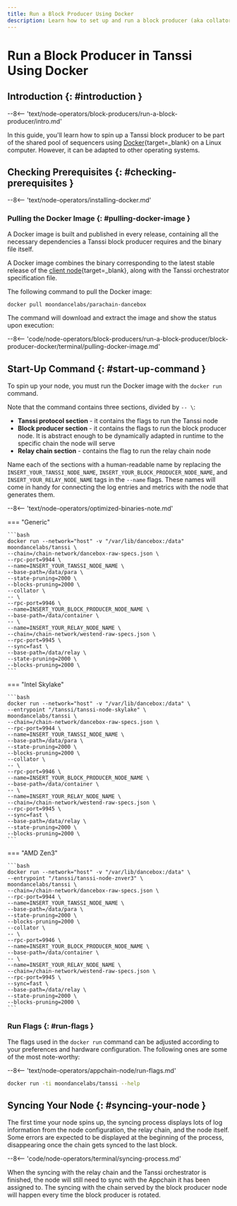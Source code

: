 ```yaml
---
title: Run a Block Producer Using Docker
description: Learn how to set up and run a block producer (aka collator or sequencer) for Tanssi Appchains using Docker to participate in the protocol and earn rewards.
---
```


# Run a Block Producer in Tanssi Using Docker

## Introduction {: #introduction }

--8<-- 'text/node-operators/block-producers/run-a-block-producer/intro.md'

In this guide, you'll learn how to spin up a Tanssi block producer to be part of the shared pool of sequencers using [Docker](https://www.docker.com/){target=\_blank} on a Linux computer. However, it can be adapted to other operating systems.

## Checking Prerequisites {: #checking-prerequisites }

--8<-- 'text/node-operators/installing-docker.md'

### Pulling the Docker Image {: #pulling-docker-image }

A Docker image is built and published in every release, containing all the necessary dependencies a Tanssi block producer requires and the binary file itself.

A Docker image combines the binary corresponding to the latest stable release of the [client node](/learn/framework/architecture/#architecture){target=\_blank}, along with the Tanssi orchestrator specification file.

The following command to pull the Docker image:

```bash
docker pull moondancelabs/parachain-dancebox
```

The command will download and extract the image and show the status upon execution:

--8<-- 'code/node-operators/block-producers/run-a-block-producer/block-producer-docker/terminal/pulling-docker-image.md'

## Start-Up Command {: #start-up-command }

To spin up your node, you must run the Docker image with the `docker run` command. 

Note that the command contains three sections, divided by `-- \`:

- **Tanssi protocol section** - it contains the flags to run the Tanssi node
- **Block producer section** - it contains the flags to run the block producer node. It is abstract enough to be dynamically adapted in runtime to the specific chain the node will serve
- **Relay chain section** - contains the flag to run the relay chain node

Name each of the sections with a human-readable name by replacing the `INSERT_YOUR_TANSSI_NODE_NAME`, `INSERT_YOUR_BLOCK_PRODUCER_NODE_NAME`, and `INSERT_YOUR_RELAY_NODE_NAME` tags in the `--name` flags. These names will come in handy for connecting the log entries and metrics with the node that generates them.

--8<-- 'text/node-operators/optimized-binaries-note.md'

=== "Generic"

    ```bash
    docker run --network="host" -v "/var/lib/dancebox:/data" moondancelabs/tanssi \
    --chain=/chain-network/dancebox-raw-specs.json \
    --rpc-port=9944 \
    --name=INSERT_YOUR_TANSSI_NODE_NAME \
    --base-path=/data/para \
    --state-pruning=2000 \
    --blocks-pruning=2000 \
    --collator \
    -- \
    --rpc-port=9946 \
    --name=INSERT_YOUR_BLOCK_PRODUCER_NODE_NAME \
    --base-path=/data/container \
    -- \
    --name=INSERT_YOUR_RELAY_NODE_NAME \
    --chain=/chain-network/westend-raw-specs.json \
    --rpc-port=9945 \
    --sync=fast \
    --base-path=/data/relay \
    --state-pruning=2000 \
    --blocks-pruning=2000 \
    ```

=== "Intel Skylake"

    ```bash
    docker run --network="host" -v "/var/lib/dancebox:/data" \
    --entrypoint "/tanssi/tanssi-node-skylake" \
    moondancelabs/tanssi \
    --chain=/chain-network/dancebox-raw-specs.json \
    --rpc-port=9944 \
    --name=INSERT_YOUR_TANSSI_NODE_NAME \
    --base-path=/data/para \
    --state-pruning=2000 \
    --blocks-pruning=2000 \
    --collator \
    -- \
    --rpc-port=9946 \
    --name=INSERT_YOUR_BLOCK_PRODUCER_NODE_NAME \
    --base-path=/data/container \
    -- \
    --name=INSERT_YOUR_RELAY_NODE_NAME \
    --chain=/chain-network/westend-raw-specs.json \
    --rpc-port=9945 \
    --sync=fast \
    --base-path=/data/relay \
    --state-pruning=2000 \
    --blocks-pruning=2000 \
    ```
=== "AMD Zen3"

    ```bash
    docker run --network="host" -v "/var/lib/dancebox:/data" \
    --entrypoint "/tanssi/tanssi-node-znver3" \
    moondancelabs/tanssi \
    --chain=/chain-network/dancebox-raw-specs.json \
    --rpc-port=9944 \
    --name=INSERT_YOUR_TANSSI_NODE_NAME \
    --base-path=/data/para \
    --state-pruning=2000 \
    --blocks-pruning=2000 \
    --collator \
    -- \
    --rpc-port=9946 \
    --name=INSERT_YOUR_BLOCK_PRODUCER_NODE_NAME \
    --base-path=/data/container \
    -- \
    --name=INSERT_YOUR_RELAY_NODE_NAME \
    --chain=/chain-network/westend-raw-specs.json \
    --rpc-port=9945 \
    --sync=fast \
    --base-path=/data/relay \
    --state-pruning=2000 \
    --blocks-pruning=2000 \
    ```

### Run Flags {: #run-flags }

The flags used in the `docker run` command can be adjusted according to your preferences and hardware configuration. The following ones are some of the most note-worthy:

--8<-- 'text/node-operators/appchain-node/run-flags.md'

```bash
docker run -ti moondancelabs/tanssi --help
```

## Syncing Your Node {: #syncing-your-node }

The first time your node spins up, the syncing process displays lots of log information from the node configuration, the relay chain, and the node itself. Some errors are expected to be displayed at the beginning of the process, disappearing once the chain gets synced to the last block.

--8<-- 'code/node-operators/terminal/syncing-process.md'

When the syncing with the relay chain and the Tanssi orchestrator is finished, the node will still need to sync with the Appchain it has been assigned to. The syncing with the chain served by the block producer node will happen every time the block producer is rotated.


